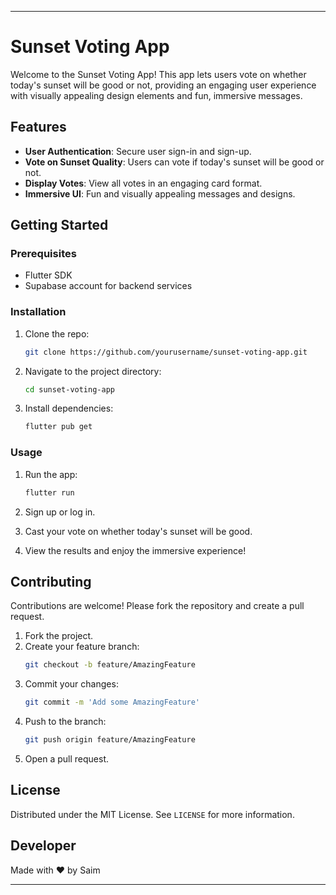 
---

# Sunset Voting App

Welcome to the Sunset Voting App! This app lets users vote on whether today's sunset will be good or not, providing an engaging user experience with visually appealing design elements and fun, immersive messages.

## Features

- **User Authentication**: Secure user sign-in and sign-up.
- **Vote on Sunset Quality**: Users can vote if today's sunset will be good or not.
- **Display Votes**: View all votes in an engaging card format.
- **Immersive UI**: Fun and visually appealing messages and designs.

## Getting Started

### Prerequisites

- Flutter SDK
- Supabase account for backend services

### Installation

1. Clone the repo:
   ```sh
   git clone https://github.com/yourusername/sunset-voting-app.git
   ```
2. Navigate to the project directory:
   ```sh
   cd sunset-voting-app
   ```
3. Install dependencies:
   ```sh
   flutter pub get
   ```

### Usage

1. Run the app:
   ```sh
   flutter run
   ```

2. Sign up or log in.

3. Cast your vote on whether today's sunset will be good.

4. View the results and enjoy the immersive experience!

## Contributing

Contributions are welcome! Please fork the repository and create a pull request.

1. Fork the project.
2. Create your feature branch:
   ```sh
   git checkout -b feature/AmazingFeature
   ```
3. Commit your changes:
   ```sh
   git commit -m 'Add some AmazingFeature'
   ```
4. Push to the branch:
   ```sh
   git push origin feature/AmazingFeature
   ```
5. Open a pull request.

## License

Distributed under the MIT License. See `LICENSE` for more information.

## Developer
Made with ❤️ by Saim

---

